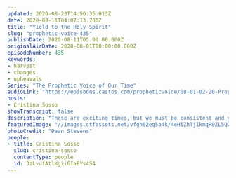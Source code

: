 ```yaml
---
updated: 2020-08-23T14:50:35.813Z
date: 2020-08-11T04:07:13.700Z
title: "Yield to the Holy Spirit"
slug: "prophetic-voice-435"
publishDate: 2020-08-11T05:00:00.000Z
originalAirDate: 2020-08-01T00:00:00.000Z
episodeNumber: 435
keywords:
- harvest
- changes
- upheavals
Series: "The Prophetic Voice of Our Time"
audioLink: "https://episodes.castos.com/propheticvoice/08-01-02-20-Prophetic-Voice-of-our-Time-[mixdown]-01.mp3"
hosts:
- Cristina Sosso
showTranscript: false
description: "These are exciting times, but we must be consistent and yield to the Holy Spirit. Major harvest, changes, and upheavals are here. Make sure you are ready for them."
featuredImage: "//images.ctfassets.net/vfgh62eq5a4k/4eHiZhTjIkmqR0ZL5Q2EPV/d2579c7066e277d91cd7ccb530dfc698/daan-stevens-KSdfplrJreg-unsplash__1_.jpg"
photoCredit: "Daan Stevens"
people:
- title: Cristina Sosso
  slug: cristina-sosso
  contentType: people
  id: 3zLvufAtlKgiiGIaEYs4S4
---
```

